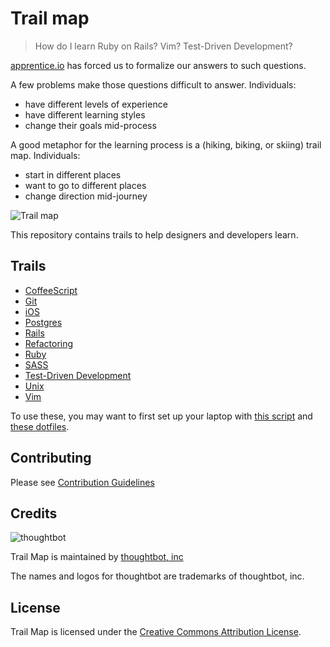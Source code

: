 Trail map
=========

> How do I learn Ruby on Rails? Vim? Test-Driven Development?

[apprentice.io](http://apprentice.io) has forced us to formalize our answers to
such questions.

A few problems make those questions difficult to answer. Individuals:

* have different levels of experience
* have different learning styles
* change their goals mid-process

A good metaphor for the learning process is a (hiking, biking, or skiing)
trail map. Individuals:

* start in different places
* want to go to different places
* change direction mid-journey

![Trail map](http://media.tumblr.com/tumblr_m2jrde9jXS1qz5x9p.jpg)

This repository contains trails to help designers and developers learn.

Trails
------

* [CoffeeScript](/thoughtbot/trail-map/blob/master/trails/coffescript.md)
* [Git](/thoughtbot/trail-map/blob/master/trails/git.md)
* [iOS](/thoughtbot/trail-map/blob/master/trails/ios.md)
* [Postgres](/thoughtbot/trail-map/blob/master/trails/postgres.md)
* [Rails](/thoughtbot/trail-map/blob/master/trails/rails.md)
* [Refactoring](/thoughtbot/trail-map/blob/master/trails/refactoring.md)
* [Ruby](/thoughtbot/trail-map/blob/master/trails/ruby.md)
* [SASS](/thoughtbot/trail-map/blob/master/trails/sass.md)
* [Test-Driven Development](/thoughtbot/trail-map/blob/master/trails/test-driven-development.md)
* [Unix](/thoughtbot/trail-map/blob/master/trails/unix.md)
* [Vim](/thoughtbot/trail-map/blob/master/trails/vim.md)

To use these, you may want to first set up your laptop with
[this script](https://github.com/thoughtbot/laptop) and
[these dotfiles](https://github.com/thoughtbot/dotfiles).

Contributing
------------

Please see [Contribution Guidelines](/thoughtbot/trail-map/blob/master/trails/CONTRIBUTING.md)

Credits
-------

![thoughtbot](http://thoughtbot.com/images/tm/logo.png)

Trail Map is maintained by [thoughtbot, inc](http://thoughtbot.com/community)

The names and logos for thoughtbot are trademarks of thoughtbot, inc.

License
-------

Trail Map is licensed under the [Creative Commons Attribution License](http://creativecommons.org/licenses/by/3.0/).
